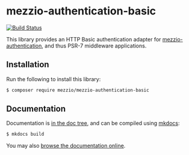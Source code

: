 # mezzio-authentication-basic

[![Build Status](https://github.com/mezzio/mezzio-authentication-basic/workflows/continuous-integration.yml/badge.svg)](https://github.com/mezzio/mezzio-authentication-basic/actions/workflows/continuous-integration.yml)

This library provides an HTTP Basic authentication adapter for
[mezzio-authentication](https://docs.mezzio.dev/mezzio-authentication),
and thus PSR-7 middleware applications.

## Installation

Run the following to install this library:

```bash
$ composer require mezzio/mezzio-authentication-basic
```

## Documentation

Documentation is [in the doc tree](docs/book/), and can be compiled using [mkdocs](https://www.mkdocs.org):

```bash
$ mkdocs build
```

You may also [browse the documentation online](https://docs.mezzio.dev/mezzio-authentication-basic/).
